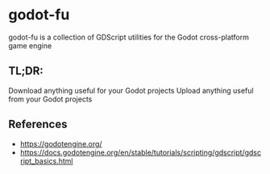# godot-fu
godot-fu is a collection of GDScript utilities for the Godot cross-platform game engine

## TL;DR:

Download anything useful for your Godot projects
Upload anything useful from your Godot projects

## References
- https://godotengine.org/
- https://docs.godotengine.org/en/stable/tutorials/scripting/gdscript/gdscript_basics.html
